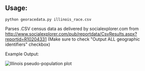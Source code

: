 Usage:
------

    python georacedata.py illinois_race.csv

Parses .CSV census data as delivered by socialexplorer.com from http://www.socialexplorer.com/pub/reportdata/CsvResults.aspx?reportid=R10204331
(Make sure to check "Output ALL geographic identifiers" checkbox)

Example Output:

![Illinois pseudo-population plot](http://farm8.staticflickr.com/7179/6986350897_c997283421_z.jpg)
